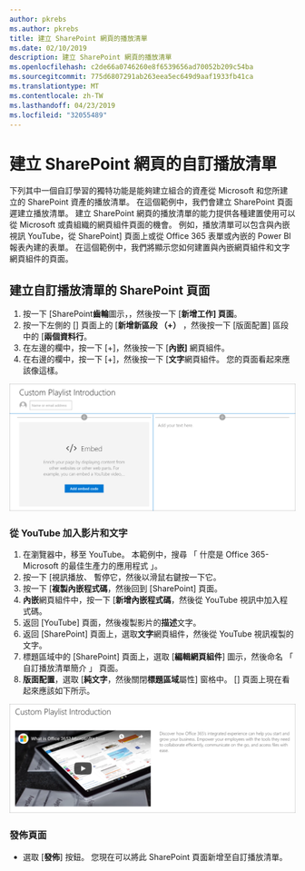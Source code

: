 ```yaml
---
author: pkrebs
ms.author: pkrebs
title: 建立 SharePoint 網頁的播放清單
ms.date: 02/10/2019
description: 建立 SharePoint 網頁的播放清單
ms.openlocfilehash: c2de66a0746260e8f6539656ad70052b209c54ba
ms.sourcegitcommit: 775d6807291ab263eea5ec649d9aaf1933fb41ca
ms.translationtype: MT
ms.contentlocale: zh-TW
ms.lasthandoff: 04/23/2019
ms.locfileid: "32055489"
---
```

# <a name="create-sharepoint-pages-for-custom-playlists"></a>建立 SharePoint 網頁的自訂播放清單

下列其中一個自訂學習的獨特功能是能夠建立組合的資產從 Microsoft 和您所建立的 SharePoint 資產的播放清單。 在這個範例中，我們會建立 SharePoint 頁面遲建立播放清單。 建立 SharePoint 網頁的播放清單的能力提供各種建置使用可以從 Microsoft 或貴組織的網頁組件頁面的機會。 例如，播放清單可以包含與內嵌視訊 YouTube，從 SharePoint] 頁面上或從 Office 365 表單或內嵌的 Power BI 報表內建的表單。 在這個範例中，我們將顯示您如何建置與內嵌網頁組件和文字網頁組件的頁面。  

## <a name="create-a-sharepoint-page-for-a-custom-playlist"></a>建立自訂播放清單的 SharePoint 頁面

1. 按一下 [SharePoint**齒輪**圖示，，然後按一下 [**新增工作] 頁面**。
2. 按一下左側的 [] 頁面上的 [**新增新區段 （+）** ，然後按一下 [版面配置] 區段中的 [**兩個資料行**。
3. 在左邊的欄中，按一下 [+]，然後按一下 [**內嵌]** 網頁組件。 
4. 在右邊的欄中，按一下 [+]，然後按一下 [**文字**網頁組件。 您的頁面看起來應該像這樣。

![cg pagenewstart.png](media/cg-pagenewstart.png)

### <a name="add-a-video-and-text-from-youtube"></a>從 YouTube 加入影片和文字

1. 在瀏覽器中，移至 YouTube。 本範例中，搜尋 「 什麼是 Office 365-Microsoft 的最佳生產力的應用程式 」。
2. 按一下 [視訊播放、 暫停它，然後以滑鼠右鍵按一下它。 
3. 按一下 [**複製內嵌程式碼**，然後回到 [SharePoint] 頁面。 
4. **內嵌**網頁組件中，按一下 [**新增內嵌程式碼**，然後從 YouTube 視訊中加入程式碼。
5. 返回 [YouTube] 頁面，然後複製影片的**描述**文字。 
6. 返回 [SharePoint] 頁面上，選取**文字**網頁組件，然後從 YouTube 視訊複製的文字。
7. 標題區域中的 [SharePoint] 頁面上，選取 [**編輯網頁組件**] 圖示，然後命名 「 自訂播放清單簡介 」 頁面。 
8. **版面配置**，選取 [**純文字**，然後關閉**標題區域**屬性] 窗格中。 [] 頁面上現在看起來應該如下所示。 

![cg pagenewfinish.png](media/cg-pagenewfinish.png)

### <a name="publish-the-page"></a>發佈頁面

- 選取 [**發佈**] 按鈕。 您現在可以將此 SharePoint 頁面新增至自訂播放清單。 